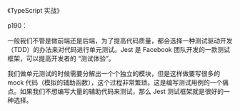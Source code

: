 《TypeScript 实战》

p190：

一般我们不管是做前端还是后端，为了提高代码质量，都会选择一种测试驱动开发（TDD）的办法来对代码进行单元测试。Jest 是 Facebook 团队开发的一款测试框架，可以提高开发者的 “测试体验”。

我们做单元测试的时候需要分解出一个个独立的模块，但是这样做要写很多的 mock 代码（模拟的辅助函数），这个过程非常繁琐。这是编写测试用例的一个痛点。如果我们不想编写大量的辅助代码来测试，那么 Jest 测试框架就是很好的一种选择。